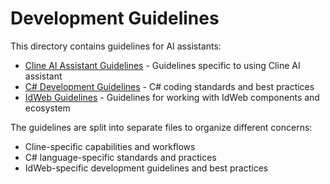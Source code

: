 # Development Guidelines

This directory contains guidelines for AI assistants:

* [Cline AI Assistant Guidelines](cline-instructions.md) - Guidelines specific to using Cline AI assistant
* [C# Development Guidelines](csharp-guidelines.md) - C# coding standards and best practices
* [IdWeb Guidelines](idweb-guidelines.md) - Guidelines for working with IdWeb components and ecosystem

The guidelines are split into separate files to organize different concerns:
- Cline-specific capabilities and workflows
- C# language-specific standards and practices
- IdWeb-specific development guidelines and best practices
